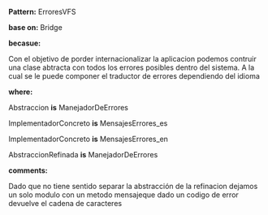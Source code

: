 **Pattern:** ErroresVFS

**base on:** Bridge

**becasue:**

Con el objetivo de porder internacionalizar la aplicacion podemos contruir una clase abtracta con todos los errores posibles dentro del sistema. A la cual se le puede componer el traductor de errores dependiendo del idioma

**where:**

Abstraccion **is** ManejadorDeErrores

ImplementadorConcreto **is** MensajesErrores_es

ImplementadorConcreto **is** MensajesErrores_en 

AbstraccionRefinada **is** ManejadorDeErrores

**comments:**

Dado que no tiene sentido separar la abstracción de la refinacion dejamos un solo modulo con un metodo mensajeque dado un codigo de error devuelve el cadena de caracteres
